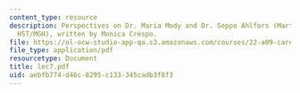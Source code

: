 ```yaml
---
content_type: resource
description: Perspectives on Dr. Maria Mody and Dr. Seppo Ahlfors (Martinos Center,
  HST/MGH), written by Monica Crespo.
file: https://ol-ocw-studio-app-qa.s3.amazonaws.com/courses/22-a09-career-options-for-biomedical-research-fall-2006/aebfb774d46c8295c133345cadb3f8f3_lec7.pdf
file_type: application/pdf
resourcetype: Document
title: lec7.pdf
uid: aebfb774-d46c-8295-c133-345cadb3f8f3
---
```

